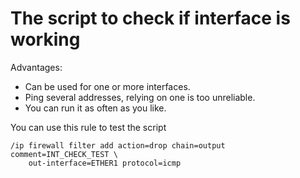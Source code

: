 # The script to check if interface is working

Advantages:
- Can be used for one or more interfaces.
- Ping several addresses, relying on one is too unreliable.
- You can run it as often as you like.

You can use this rule to test the script

    /ip firewall filter add action=drop chain=output comment=INT_CHECK_TEST \
        out-interface=ETHER1 protocol=icmp


